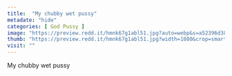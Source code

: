 ```yaml
---
title:  "My chubby wet pussy"
metadate: "hide"
categories: [ God Pussy ]
image: "https://preview.redd.it/hmnk67g1abl51.jpg?auto=webp&s=a52396d38ae1ede6f6226b664bae756ab9edcf12"
thumb: "https://preview.redd.it/hmnk67g1abl51.jpg?width=1080&crop=smart&auto=webp&s=a9430af787c676bb0e8774ca90134ef588a719e5"
visit: ""
---
```

My chubby wet pussy
